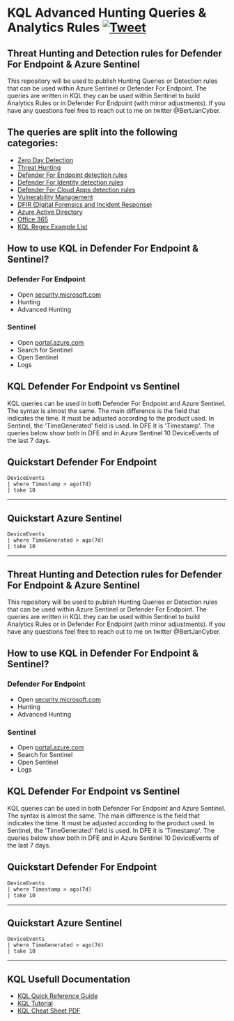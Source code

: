 # KQL Advanced Hunting Queries & Analytics Rules [![Tweet](https://img.shields.io/twitter/url/http/shields.io.svg?style=social)](https://twitter.com/intent/tweet?text=KQL%20Threat%20Hunting%20and%20Analytics%20Rules!%20DFE%20and%20Sentinel!&url=https://github.com/Bert-JanP/Hunting-Queries-Detection-Rules)

## Threat Hunting and Detection rules for Defender For Endpoint & Azure Sentinel
This repository will be used to publish Hunting Queries or Detection rules that can be used within Azure Sentinel or Defender For Endpoint. The queries are written in KQL they can be used within Sentinel to build Analytics Rules or in Defender For Endpoint (with minor adjustments). If you have any questions feel free to reach out to me on twitter @BertJanCyber. 


## The queries are split into the following categories:

- [Zero Day Detection](./Zero%20Day%20Detection)
- [Threat Hunting](./Threat%20Hunting)
- [Defender For Endpoint detection rules](./Defender%20For%20Endpoint)
- [Defender For Identity detection rules](./Defender%20For%20Identity)
- [Defender For Cloud Apps detection rules](./Defender%20For%20Cloud%20Apps)
- [Vulnerability Management](./Vulnerability%20Management)
- [DFIR (Digital Forensics and Incident Response)](./DFIR)
- [Azure Active Directory](./Azure%20Active%20Directory)
- [Office 365](./Office%20365)
- [KQL Regex Example List](./KQL%20Regex/RegexExamples.md)

## How to use KQL in Defender For Endpoint & Sentinel?

### Defender For Endpoint
* Open  [security.microsoft.com](https://www.security.microsoft.com)
* Hunting
* Advanced Hunting

### Sentinel
* Open [portal.azure.com](https://www.portal.azure.com)
* Search for Sentinel
* Open Sentinel
* Logs

## KQL Defender For Endpoint vs Sentinel

KQL queries can be used in both Defender For Endpoint and Azure Sentinel. The syntax is almost the same. The main difference is the field that indicates the time. It must be adjusted according to the product used. In Sentinel, the 'TimeGenerated' field is used. In DFE it is 'Timestamp'. The queries below show both in DFE and in Azure Sentinel 10 DeviceEvents of the last 7 days.

Quickstart Defender For Endpoint
----------
    DeviceEvents
    | where Timestamp > ago(7d)
    | take 10


----------------------
Quickstart Azure Sentinel
----------
    DeviceEvents
    | where TimeGenerated > ago(7d)
    | take 10
----------------------

## Threat Hunting and Detection rules for Defender For Endpoint & Azure Sentinel
This repository will be used to publish Hunting Queries or Detection rules that can be used within Azure Sentinel or Defender For Endpoint. The queries are written in KQL they can be used within Sentinel to build Analytics Rules or in Defender For Endpoint (with minor adjustments). If you have any questions feel free to reach out to me on twitter @BertJanCyber. 

## How to use KQL in Defender For Endpoint & Sentinel?

### Defender For Endpoint
* Open  [security.microsoft.com](https://www.security.microsoft.com)
* Hunting
* Advanced Hunting

### Sentinel
* Open [portal.azure.com](https://www.portal.azure.com)
* Search for Sentinel
* Open Sentinel
* Logs

## KQL Defender For Endpoint vs Sentinel

KQL queries can be used in both Defender For Endpoint and Azure Sentinel. The syntax is almost the same. The main difference is the field that indicates the time. It must be adjusted according to the product used. In Sentinel, the 'TimeGenerated' field is used. In DFE it is 'Timestamp'. The queries below show both in DFE and in Azure Sentinel 10 DeviceEvents of the last 7 days.

Quickstart Defender For Endpoint
----------
    DeviceEvents
    | where Timestamp > ago(7d)
    | take 10


----------------------
Quickstart Azure Sentinel
----------
    DeviceEvents
    | where TimeGenerated > ago(7d)
    | take 10
----------------------

## KQL Usefull Documentation
* [KQL Quick Reference Guide](https://docs.microsoft.com/en-us/azure/data-explorer/kql-quick-reference)
* [KQL Tutorial](https://docs.microsoft.com/en-us/azure/data-explorer/kusto/query/tutorial?pivots=azuredataexplorer)
* [KQL Cheat Sheet PDF](https://github.com/marcusbakker/KQL/blob/master/kql_cheat_sheet.pdf)

